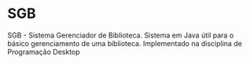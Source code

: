 # SGB
SGB - Sistema Gerenciador de Biblioteca. Sistema em Java útil para o básico gerenciamento de uma biblioteca. Implementado na disciplina de Programação Desktop
